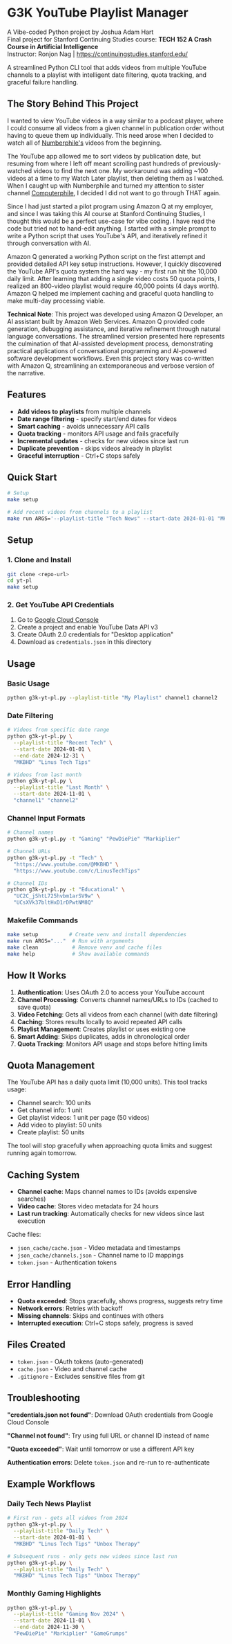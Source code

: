 # G3K YouTube Playlist Manager

A Vibe-coded Python project by Joshua Adam Hart  
Final project for Stanford Continuing Studies course: **TECH 152 A Crash Course in Artificial Intelligence**  
Instructor: Ronjon Nag | https://continuingstudies.stanford.edu/

A streamlined Python CLI tool that adds videos from multiple YouTube channels to a playlist with intelligent date filtering, quota tracking, and graceful failure handling.

## The Story Behind This Project

I wanted to view YouTube videos in a way similar to a podcast player, where I could consume all videos from a given channel in publication order without having to queue them up individually. This need arose when I decided to watch all of [Numberphile's](https://www.youtube.com/@numberphile) videos from the beginning.

The YouTube app allowed me to sort videos by publication date, but resuming from where I left off meant scrolling past hundreds of previously-watched videos to find the next one. My workaround was adding ~100 videos at a time to my Watch Later playlist, then deleting them as I watched. When I caught up with Numberphile and turned my attention to sister channel [Computerphile](https://www.youtube.com/@Computerphile), I decided I did not want to go through THAT again.

Since I had just started a pilot program using Amazon Q at my employer, and since I was taking this AI course at Stanford Continuing Studies, I thought this would be a perfect use-case for vibe coding. I have read the code but tried not to hand-edit anything. I started with a simple prompt to write a Python script that uses YouTube's API, and iteratively refined it through conversation with AI.

Amazon Q generated a working Python script on the first attempt and provided detailed API key setup instructions. However, I quickly discovered the YouTube API's quota system the hard way - my first run hit the 10,000 daily limit. After learning that adding a single video costs 50 quota points, I realized an 800-video playlist would require 40,000 points (4 days worth). Amazon Q helped me implement caching and graceful quota handling to make multi-day processing viable.

**Technical Note**: This project was developed using Amazon Q Developer, an AI assistant built by Amazon Web Services. Amazon Q provided code generation, debugging assistance, and iterative refinement through natural language conversations. The streamlined version presented here represents the culmination of that AI-assisted development process, demonstrating practical applications of conversational programming and AI-powered software development workflows. Even this project story was co-written with Amazon Q, streamlining an extemporaneous and verbose version of the narrative.

## Features

- **Add videos to playlists** from multiple channels
- **Date range filtering** - specify start/end dates for videos
- **Smart caching** - avoids unnecessary API calls
- **Quota tracking** - monitors API usage and fails gracefully
- **Incremental updates** - checks for new videos since last run
- **Duplicate prevention** - skips videos already in playlist
- **Graceful interruption** - Ctrl+C stops safely

## Quick Start

```bash
# Setup
make setup

# Add recent videos from channels to a playlist
make run ARGS='--playlist-title "Tech News" --start-date 2024-01-01 "MKBHD" "Linus Tech Tips"'
```

## Setup

### 1. Clone and Install
```bash
git clone <repo-url>
cd yt-pl
make setup
```

### 2. Get YouTube API Credentials

1. Go to [Google Cloud Console](https://console.cloud.google.com/)
2. Create a project and enable YouTube Data API v3
3. Create OAuth 2.0 credentials for "Desktop application"
4. Download as `credentials.json` in this directory

## Usage

### Basic Usage
```bash
python g3k-yt-pl.py --playlist-title "My Playlist" channel1 channel2
```

### Date Filtering
```bash
# Videos from specific date range
python g3k-yt-pl.py \
  --playlist-title "Recent Tech" \
  --start-date 2024-01-01 \
  --end-date 2024-12-31 \
  "MKBHD" "Linus Tech Tips"

# Videos from last month
python g3k-yt-pl.py \
  --playlist-title "Last Month" \
  --start-date 2024-11-01 \
  "channel1" "channel2"
```

### Channel Input Formats
```bash
# Channel names
python g3k-yt-pl.py -t "Gaming" "PewDiePie" "Markiplier"

# Channel URLs
python g3k-yt-pl.py -t "Tech" \
  "https://www.youtube.com/@MKBHD" \
  "https://www.youtube.com/c/LinusTechTips"

# Channel IDs
python g3k-yt-pl.py -t "Educational" \
  "UC2C_jShtL725hvbm1arSV9w" \
  "UCsXVk37bltHxD1rDPwtNM8Q"
```

### Makefile Commands
```bash
make setup          # Create venv and install dependencies
make run ARGS="..."  # Run with arguments
make clean           # Remove venv and cache files
make help            # Show available commands
```

## How It Works

1. **Authentication**: Uses OAuth 2.0 to access your YouTube account
2. **Channel Processing**: Converts channel names/URLs to IDs (cached to save quota)
3. **Video Fetching**: Gets all videos from each channel (with date filtering)
4. **Caching**: Stores results locally to avoid repeated API calls
5. **Playlist Management**: Creates playlist or uses existing one
6. **Smart Adding**: Skips duplicates, adds in chronological order
7. **Quota Tracking**: Monitors API usage and stops before hitting limits

## Quota Management

The YouTube API has a daily quota limit (10,000 units). This tool tracks usage:

- Channel search: 100 units
- Get channel info: 1 unit  
- Get playlist videos: 1 unit per page (50 videos)
- Add video to playlist: 50 units
- Create playlist: 50 units

The tool will stop gracefully when approaching quota limits and suggest running again tomorrow.

## Caching System

- **Channel cache**: Maps channel names to IDs (avoids expensive searches)
- **Video cache**: Stores video metadata for 24 hours
- **Last run tracking**: Automatically checks for new videos since last execution

Cache files:
- `json_cache/cache.json` - Video metadata and timestamps
- `json_cache/channels.json` - Channel name to ID mappings
- `token.json` - Authentication tokens

## Error Handling

- **Quota exceeded**: Stops gracefully, shows progress, suggests retry time
- **Network errors**: Retries with backoff
- **Missing channels**: Skips and continues with others
- **Interrupted execution**: Ctrl+C stops safely, progress is saved

## Files Created

- `token.json` - OAuth tokens (auto-generated)
- `cache.json` - Video and channel cache
- `.gitignore` - Excludes sensitive files from git

## Troubleshooting

**"credentials.json not found"**: Download OAuth credentials from Google Cloud Console

**"Channel not found"**: Try using full URL or channel ID instead of name

**"Quota exceeded"**: Wait until tomorrow or use a different API key

**Authentication errors**: Delete `token.json` and re-run to re-authenticate

## Example Workflows

### Daily Tech News Playlist
```bash
# First run - gets all videos from 2024
python g3k-yt-pl.py \
  --playlist-title "Daily Tech" \
  --start-date 2024-01-01 \
  "MKBHD" "Linus Tech Tips" "Unbox Therapy"

# Subsequent runs - only gets new videos since last run
python g3k-yt-pl.py \
  --playlist-title "Daily Tech" \
  "MKBHD" "Linus Tech Tips" "Unbox Therapy"
```

### Monthly Gaming Highlights
```bash
python g3k-yt-pl.py \
  --playlist-title "Gaming Nov 2024" \
  --start-date 2024-11-01 \
  --end-date 2024-11-30 \
  "PewDiePie" "Markiplier" "GameGrumps"
```
